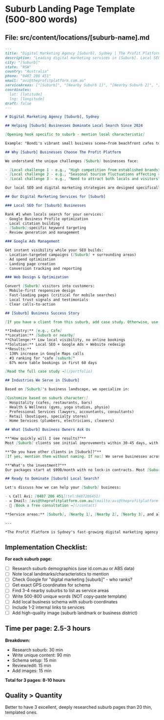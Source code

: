 # Suburb Landing Page Template (500-800 words)

## File: src/content/locations/[suburb-name].md

```markdown
---
title: "Digital Marketing Agency [Suburb], Sydney | The Profit Platform"
description: "Leading digital marketing services in [Suburb]. Local SEO, Google Ads, and web design helping [Suburb] businesses grow. Free consultation available."
city: "[Suburb]"
state: "NSW"
country: "Australia"
phone: "0487 286 451"
email: "avi@theprofitplatform.com.au"
serviceAreas: ["[Suburb]", "[Nearby Suburb 1]", "[Nearby Suburb 2]", "[Nearby Suburb 3]"]
coordinates:
  lat: [latitude]
  lng: [longitude]
draft: false
---

# Digital Marketing Agency [Suburb], Sydney

## Helping [Suburb] Businesses Dominate Local Search Since 2024

[Opening hook specific to suburb - mention local characteristic]

Example: "Bondi's vibrant small business scene—from beachfront cafes to boutique fitness studios—faces intense local competition. Standing out requires more than just a website; it requires strategic digital marketing that puts you first in local search results."

## Why [Suburb] Businesses Choose The Profit Platform

We understand the unique challenges [Suburb] businesses face:

- [Local challenge 1 - e.g., "High competition from established brands"]
- [Local challenge 2 - e.g., "Seasonal tourism fluctuations affecting revenue"]
- [Local challenge 3 - e.g., "Need to attract both locals and visitors"]

Our local SEO and digital marketing strategies are designed specifically for [Suburb]'s market dynamics.

## Our Digital Marketing Services for [Suburb]

### Local SEO for [Suburb] Businesses

Rank #1 when locals search for your services:
- Google Business Profile optimization
- Local citation building
- [Suburb]-specific keyword targeting
- Review generation and management

### Google Ads Management

Get instant visibility while your SEO builds:
- Location-targeted campaigns ([Suburb] + surrounding areas)
- Ad spend optimization
- Landing page creation
- Conversion tracking and reporting

### Web Design & Optimization

Convert [Suburb] visitors into customers:
- Mobile-first responsive design
- Fast-loading pages (critical for mobile searches)
- Local trust signals and testimonials
- Clear calls-to-action

## [Suburb] Business Success Story

[If you have a client from this suburb, add case study. Otherwise, use a general Sydney example and note: "Similar to results we've achieved for [Suburb] businesses:"]

**Industry:** [e.g., Cafe]
**Location:** [Suburb or nearby]
**Challenge:** Low local visibility, no online bookings
**Solution:** Local SEO + Google Ads + Website redesign
**Results:**
- 130% increase in Google Maps calls
- #3 ranking for "cafe [suburb]"
- 67% more table bookings in first 60 days

[Read the full case study →](/portfolio)

## Industries We Serve in [Suburb]

Based on [Suburb]'s business landscape, we specialize in:

[Customize based on suburb character:]
- Hospitality (cafes, restaurants, bars)
- Health & Wellness (gyms, yoga studios, physio)
- Professional Services (lawyers, accountants, consultants)
- Retail (boutiques, specialty stores)
- Home Services (plumbers, electricians, cleaners)

## What [Suburb] Business Owners Ask Us

**"How quickly will I see results?"**
Most [Suburb] clients see initial improvements within 30-45 days, with significant growth by 3-6 months. Google Ads can generate leads within days.

**"Do you have other clients in [Suburb]?"**
[If yes, mention them without naming. If no:] We serve businesses across Sydney including [Suburb] and surrounding areas like [nearby suburbs].

**"What's the investment?"**
Our packages start at $990/month with no lock-in contracts. Most [Suburb] businesses see 3-5x ROI within 6 months. [Free audit available →](/contact)

## Ready to Dominate [Suburb] Local Search?

Let's discuss how we can help your [Suburb] business:

- 📞 Call Avi: [0487 286 451](tel:0487286451)
- ✉️ Email: [avi@theprofitplatform.com.au](mailto:avi@theprofitplatform.com.au)
- 📅 [Book a free consultation →](/contact)

**Service areas:** [Suburb], [Nearby 1], [Nearby 2], [Nearby 3], and all of [Region - e.g., "Eastern Suburbs"]

---

*The Profit Platform is Sydney's fast-growing digital marketing agency specializing in local SEO, Google Ads, and web design for small businesses. Proudly serving [Suburb] since 2024.*
```

## Implementation Checklist:

**For each suburb page:**
- [ ] Research suburb demographics (use id.com.au or ABS data)
- [ ] Note local landmarks/characteristics to mention
- [ ] Check Google for "digital marketing [suburb]" - who ranks?
- [ ] Get exact GPS coordinates for schema
- [ ] Find 3-4 nearby suburbs to list as service areas
- [ ] Write 500-800 unique words (NOT copy-paste template)
- [ ] Add local business schema with suburb coordinates
- [ ] Include 1-2 internal links to services
- [ ] Add high-quality image (suburb landmark or business district)

## Time per page: 2.5-3 hours

**Breakdown:**
- Research suburb: 30 min
- Write unique content: 90 min
- Schema setup: 15 min
- Review/edit: 15 min
- Add images: 15 min

**Total for 3 pages: 8-10 hours**

## Quality > Quantity

Better to have 3 excellent, deeply researched suburb pages than 20 thin, templated ones.
